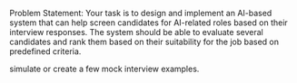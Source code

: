 Problem Statement:
Your task is to design and implement an AI-based system that can help screen candidates for AI-related roles based on their interview responses. The system should be able to evaluate several candidates and rank them based on their suitability for the job based on predefined criteria.

simulate or create a few mock interview examples.
